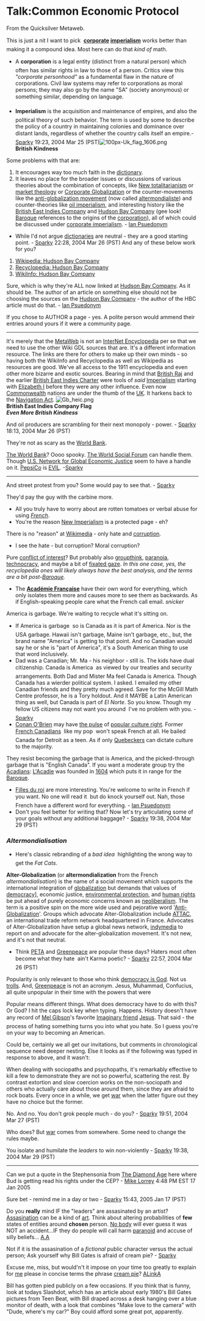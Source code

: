 
# Talk:Common Economic Protocol

From the Quicksilver Metaweb.

This is just a nit I want to pick  **[corporate](/http-en-wikipedia-org-wiki-corporation) [imperialism](/http-en-wikipedia-org-wiki-imperialism)** works better than making it a compound idea. Most here can do that *kind of* math.

* A **corporation** is a legal entity (distinct from a natural person) which often has similar rights in law to those of a person. Critics view this *"corporate personhood"* as a fundamental flaw in the nature of corporations. Civil law systems may refer to corporations as moral persons; they may also go by the name "SA" (society anonymous) or something similar, depending on language.


* **Imperialism** is the acquisition and maintenance of empires, and also the political theory of such behavior. The term is used by some to describe the policy of a country in maintaining colonies and dominance over distant lands, regardless of whether the country calls itself an empire.- [Sparky](/user-stsparky) 19:23, 2004 Mar 25 (PST)![100px-Uk_flag_1606.png](/https://web.archive.org/web/20060726003016im_/http://en.wikipedia.org/upload/thumb/a/a8/100px-Uk_flag_1606.png)  
**British Kindness**


Some problems with that are: 
1. It encourages way too much faith in the [dictionary](/dictionary).
2. It leaves no place for the broader issues or discussions of various theories about the combination of concepts, like [New totalitarianism](/http-recyclopedia-info-wiki-wiki-phtml-title-new-totalitarianism) or [market theology](/http-recyclopedia-info-wiki-wiki-phtml-title-market-theology) or [Corporate Globalization](/http-recyclopedia-info-wiki-wiki-phtml-title-corporate-globalization) or the counter-movements like the [anti-globalization movement](/http-recyclopedia-info-wiki-wiki-phtml-title-anti-globalization-movement) (now called [altermondialiste](/http-recyclopedia-info-wiki-wiki-phtml-title-altermondialiste)) and counter-theories like [oil imperialism](/http-recyclopedia-info-wiki-wiki-phtml-title-oil-imperialism), and interesting history like the [British East Indies Company](/british-east-indies-company) and [Hudson Bay Company](/hudson-bay-company) (gee look! [Baroque](/baroque) references to the origins of the [corporation](/corporation)), all of which could be discussed under [corporate imperialism](/corporate-imperialism). - [Ian Psuedonym](/http-www-metaweb-com-wiki-wiki-phtml-title-special-contributions-target-142-177-92-85)


* While I'd not argue [dictionaries](/http-wiktionary-org-wiki-main-page) are neutral - they are a good starting point. - [Sparky](/user-stsparky) 22:28, 2004 Mar 26 (PST)
 And any of these below work for you?
1. [Wikipedia: Hudson Bay Company](/http-en-wikipedia-org-wiki-hudson-s-bay-company)
2. [Recyclopedia: Hudson Bay Company](/http-recyclopedia-info-wiki-wiki-phtml-title-hudson-s-bay-company)
3. [WikiInfo: Hudson Bay Company](/http-internet-encyclopedia-org-wiki-phtml-title-hudson-s-bay-company)


Sure, which is why they're ALL now linked at [Hudson Bay Company](/hudson-bay-company). As it should be. The author of an article on something else should not be choosing the sources on the [Hudson Bay Company](/hudson-bay-company) - the author of the HBC article must do that. - [Ian Psuedonym](/http-www-metaweb-com-wiki-wiki-phtml-title-special-contributions-target-142-177-93-91)

If you chose to AUTHOR a page - yes. A polite person would ammend their entries around yours if it were a community page.


---


It's merely that the [MetaWeb](/main-page) is not an [InterNet Encyclopedia](/http-recyclopedia-info-wiki-wiki-phtml-title-main-page) per se that we need to use the other Wiki GDL sources that are. It's a different information resource. The links are there for others to make up their own minds - so having both the WikiInfo and Recyclopedia as well as Wikipedia as resources are good. We've all access to the 1911 encyclopedia and even other more bizarre and exotic sources. Bearing in mind that [British Raj](/http-en-wikipedia-org-wiki-british-raj) and the earlier [British East Indies Charter](/http-en-wikipedia-org-wiki-british-east-india-company) were tools of *said* [Imperialism](/http-en-wikipedia-org-wiki-imperialism) starting with [Elizabeth I](/elizabeth-i) before they were any other influence. Even now [Commonwealth](/http-en-wikipedia-org-wiki-commonwealth-of-nations) nations are under the thumb of the [UK](/http-en-wikipedia-org-wiki-british-empire). It harkens back to the [Navigation Act](/http-en-wikipedia-org-wiki-navigation-acts).
![Gb_heic.png](/https://web.archive.org/web/20060726003016im_/http://upload.wikimedia.org/wikipedia/en/8/82/Gb_heic.png)  
**British East Indies Company Flag**  
***Even More British Kindness***

And oil producers are scrambling for their next monopoly - power. - [Sparky](/user-stsparky) 18:13, 2004 Mar 26 (PST)

They're not as scary as the [World Bank](/world-bank).

[The World Bank](/http-www-worldbank-org)? Oooo spooky. [The World Social Forum](/http-www-wsfindia-org) can handle them. Though [U.S. Network for Global Economic Justice](/http-sept-globalizethis-org) seem to have a handle on it. [PepsiCo](/http-www-pepsico-com) is [EVIL](/http-en-wikipedia-org-wiki-evil). -[Sparky](/user-stsparky)



---


And street protest from you? Some would pay to see that. - [Sparky](/user-stsparky)

They'd pay the guy with the carbine more.

* All you truly have to worry about are rotten tomatoes or verbal abuse for using *[French](/http-en-wikipedia-org-wiki-french-language)*.
* You're the reason [New Imperialism](/http-en-wikipedia-org-wiki-new-imperialism) is a protected page - eh?

There is no "reason" at [Wikimedia](/http-recyclopedia-info-wiki-wiki-phtml-title-wikimedia) - only hate and [corruption](/http-recyclopedia-info-wiki-wiki-phtml-title-wikimedia-corruption).
* I see the hate - but corruption? Moral corruption?

Pure [conflict of interest](/http-recyclopedia-info-wiki-wiki-phtml-title-conflict-of-interest)? But probably also [groupthink](/http-recyclopedia-info-wiki-wiki-phtml-title-groupthink), [paranoia](/http-recyclopedia-info-wiki-wiki-phtml-title-paranoia), [technocracy](/http-recyclopedia-info-wiki-wiki-phtml-title-technocracy), and maybe a bit of [fixated gaze](/http-recyclopedia-info-wiki-wiki-phtml-title-fixated-gaze). *In this one case, yes, the recyclopedia ones will likely always have the best analysis, and the terms are a bit post-[Baroque](/baroque).*
* The **[Académie Française](/http-en-wikipedia-org-wiki-académie-française)** have their own word for everything, which only isolates them more and causes more to see them as backwards. As if English-speaking people care what the French call email. *snicker*

America is garbage. We're waiting to recycle what it's sitting on.
* If America is garbage  so is Canada as it is part of America. Nor is the USA garbage.
Hawaii isn't garbage, Maine isn't garbage, etc., but, the brand name "America" is getting to that point. And no Canadian would say he or she is "part of America", it's a South American thing to use that word inclusively.
* Dad was a Canadian; Mr. Ma - his neighbor - still is. The kids have dual citizenship. Canada is America  as viewed by our treaties and security arrangements. Both Dad and Mister Ma feel Canada is America. Though Canada has a wierder political system. I asked. I emailed my other Canadian friends and they pretty much agreed. Save for the McGill Math Centre professor, he is a Tory holdout. And it MAYBE a Latin American thing as well, but Canada is part of *El Norte*. So you know. Though my fellow US citizens may not want you around  I've no problem with you. - [Sparky](/user-stsparky)
* [Conan O'Brien](/http-recyclopedia-info-wiki-wiki-phtml-title-conan-o-brien) may have [the pulse](/http-www-msnbc-msn-com-id-4264295) of [popular culture right](/http-frankwarner-typepad-com-free-frank-warner-2004-02-canada-furious-html). Former [French Canadians](/http-en-wikipedia-org-wiki-french-canadian)  like my pop  won't speak French at all. He bailed Canada for Detroit as a teen. As if only [Quebeckers](/http-en-wikipedia-org-wiki-québécois) can dictate culture to the majority.

They resist becoming the garbage that is America, and the picked-through garbage that is "English Canada". If you want a moderate group try the [Acadians](/acadian): [L'Acadie](/l-acadie) was founded in [1604](/1604) which puts it in range for the [Baroque](/baroque).
* [Filles du roi](/http-en-wikipedia-org-wiki-king-s-daughters) are more interesting. You're welcome to write in French if you want. No one will read it  but do knock yourself out.
Nah, those French have a different word for everything. - [Ian Psuedonym](/http-www-metaweb-com-wiki-wiki-phtml-title-special-contributions-target-142-177-92-85)
* Don't you feel better for writing that? Now let's try articulating some of your goals without any additional baggage? - [Sparky](/user-stsparky) 19:38, 2004 Mar 29 (PST)

### *Altermondialisation*


* Here's classic rebranding of a *bad idea*  highlighting the wrong way to get the *Fat Cats*.

**Alter-Globalization** (or **altermondialization** from the French *altermondialisation*) is the name of a social movement which supports the international integration of [globalization](/http-en-wikipedia-org-wiki-globalization) but demands that values of [democracy](/http-en-wikipedia-org-wiki-democracy)], economic justice, [environmental protection](/http-en-wikipedia-org-wiki-environmental-protection), and [human rights](/http-en-wikipedia-org-wiki-human-rights) be put ahead of purely economic concerns known as [neoliberalism](/http-en-wikipedia-org-wiki-neoliberalism). The term is a positive spin on the more wide used and pejorative word '[Anti-Globalization](/http-en-wikipedia-org-wiki-anti-globalization)'. 
Groups which advocate Alter-Globalization include [ATTAC](/http-en-wikipedia-org-wiki-attac), an international trade reform network headquartered in France. 
Advocates of Alter-Globalization have setup a global news network, [indymedia](/http-indymedia-org) to report on and advocate for the alter-globalization movement.
It's not new, and it's not that neutral.
* Think [PETA](/http-en-wikipedia-org-wiki-peta) and [Greenpeace](/http-en-wikipedia-org-wiki-greenpeace) are popular these days? Haters most often become what they hate  ain't Karma poetic? - [Sparky](/user-stsparky) 22:57, 2004 Mar 26 (PST)


Popularity is only relevant to those who think [democracy is God](/democracy-is-god). Not us [trolls](/trolls). And, [Greenpeace](/http-en-wikipedia-org-wiki-greenpeace) is not an acronym. Jesus, Muhammad, Confucius, all quite unpopular in their time with the powers that were

 Popular means different things. What does democracy have to do with this? Or God? I hit the caps lock key when typing. Happens. History doesn't have any record of [Mel Gibson](/http-en-wikipedia-org-wiki-mel-gibson)'s favorite [Imaginary friend](/http-en-wikipedia-org-wiki-imaginary-friend) [Jesus](/http-en-wikipedia-org-wiki-historicity-of-jesus-christ). That said - the process of hating something turns you into what you hate. So I guess you're on your way to becoming an American. 

Could be, certainly we all get our invitations, but comments in chronological sequence need deeper nesting. Else it looks as if the following was typed in response to above, and it wasn't:

When dealing with sociopaths and psychopaths, it's remarkably effective to kill a few to demonstrate they are not so powerful, scattering the rest. By contrast extortion and slow coercion works on the non-sociopath and others who actually care about those around them, since they are afraid to rock boats. Every once in a while, we get [war](/war) when the latter figure out they have no choice but the former.

No. And no. You don't grok people much - do you? - [Sparky](/user-stsparky) 19:51, 2004 Mar 27 (PST)

Who does? But [war](/war) comes from somewhere. Some need to change the rules maybe.

 You isolate and humilate the *leaders* to win non-violently - [Sparky](/user-stsparky) 19:38, 2004 Mar 29 (PST)



---


Can we put a quote in the Stephensonia from [The Diamond Age](/the-diamond-age) here where Bud is getting read his rights under the CEP? - [Mike Lorrey](/user-mlorrey) 4:48 PM EST 17 Jan 2005

Sure bet - remind me in a day or two - [Sparky](/user-stsparky) 15:43, 2005 Jan 17 (PST)

 Do you **really** mind IF the "leaders" are assasinated by an artist? [Assasination](/) can be a kind of [art](/). Think about altering probabilities of **few** states of entities around **chosen** person. [No body](/no-body) will ever guess it was NOT an accident...IF they do people will call harm [paranoid](/) and accuse of silly beliefs... [A.A](/user-agquarx)

 Not if it is the assasination of a *fictional* public character versus the actual person; Ask yourself why Bill Gates is afraid of cream pie? - [Sparky](/user-stsparky)

 Excuse me, miss, but would'n't it impose on your time too greatly to explain for [me](/me) please in concise terms the phrase [cream pie](/cream-pie)? [ALinkA](/user-agquarx)

Bill has gotten pied publicly on a few occasions. If you think that is funny, look at todays Slashdot, which has an article about early 1980's Bill Gates pictures from Teen Beat, with Bill draped across a desk hanging over a blue monitor of death, with a look that combines "Make love to the camera" with "Dude, where's my car?" Boy could afford some great pot, apparently.
